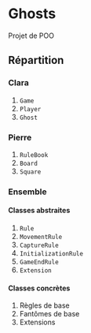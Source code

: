 # Ghosts

Projet de POO

## Répartition

### Clara

1. `Game`
2. `Player`
3. `Ghost`

### Pierre

1. `RuleBook`
2. `Board`
3. `Square`

### Ensemble

#### Classes abstraites

1. `Rule`
2. `MovementRule`
3. `CaptureRule`
4. `InitializationRule`
5. `GameEndRule`
6. `Extension`

#### Classes concrètes

1. Règles de base
2. Fantômes de base
3. Extensions
